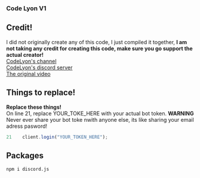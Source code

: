 ### Code Lyon V1

## Credit!

I did not originally create any of this code, I just compiled it together, **I am not taking any credit for creating this code, make sure you go support the actual creator!**
<br />[CodeLyon's channel](https://www.youtube.com/channel/UC08G-UJT58SbkdmcOYyOQVw)
<br />[CodeLyon's discord server](https://discord.gg/Mdm5yMs5tc)
<br />[The original video](https://www.youtube.com/watch?v=nTGtiCC3iQM&list=PLbbLC0BLaGjpyzN1rg-gK4dUqbn8eJQq4&index=2)

## Things to replace!

**Replace these things!**
<br /> On line 21, replace YOUR_TOKE_HERE with your actual bot token. **WARNING** Never ever share your bot toke nwith anyone else, its like sharing your email adress pasword!

```javascript
21    client.login("YOUR_TOKEN_HERE");
```

## Packages

```
npm i discord.js
```
